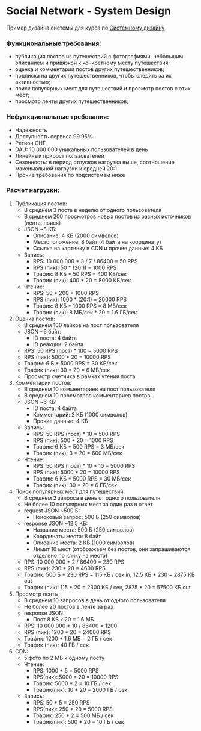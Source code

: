# Social Network - System Design
Пример дизайна системы для курса по [Системному дизайну](https://balun.courses/courses/system_design)

### Функциональные требования:
- публикация постов из путешествий с фотографиями, небольшим описанием и привязкой к конкретному месту путешествия;
- оценка и комментарии постов других путешественников;
- подписка на других путешественников, чтобы следить за их активностью;
- поиск популярных мест для путешествий и просмотр постов с этих мест;
- просмотр ленты других путешественников;

### Нефункциональные требования:
- Надежность
- Доступность сервиса 99.95%
- Регион СНГ
- DAU: 10 000 000 уникальных пользователей в день
- Линейный прирост пользователей
- Сезонность: в период отпусков нагрузка выше, соотношение максимальной нагрузки к средней 20:1
- Прочие требования по подсистемам ниже

### Расчет нагрузки:
1. Публикация постов:
    - В среднем 3 поста в неделю от одного пользователя
    - В среднем 200 просмотров новых постов из разных источников (лента, поиск)
    - JSON ~8 КБ:
        - Описание: 4 КБ (2000 символов)
        - Местоположение: 8 байт (4 байта на координату)
        - Ссылка на картинку в CDN и прочие данные: 4 КБ
    - Запись:
        - RPS: 10 000 000 * 3 / 7 / 86400 = 50 RPS
        - RPS (пик): 50 * (20:1) = 1000 RPS
        - Трафик: 8 КБ * 50 RPS = 400 КБ/сек
        - Трафик (пик): 400 * 20 = 8000 КБ/сек
    - Чтение:
        - RPS: 50 * 200 = 1000 RPS
        - RPS (пик): 1000 * (20:1) = 20000 RPS
        - Трафик: 8 КБ * 1000 RPS = 8 МБ/сек
        - Трафик (пик): 8 МБ/сек * 20 = 1.6 ГБ/сек
2. Оценка постов:
    - В среднем 100 лайков на пост пользователя
    - JSON ~6 байт:
        - ID поста: 4 байта
        - ID реакции: 2 байта
    - RPS: 50 RPS (пост) * 100 = 5000 RPS
    - RPS (пик): 5000 * 20 = 10000 RPS
    - Трафик: 6 Б * 5000 RPS = 30 КБ/сек
    - Трафик (пик): 30 * 20 = 6 МБ/сек
    - Просмотр счетчика в рамках чтения поста
3. Комментарии постов:
    - В среднем 10 комментариев на пост пользователя
    - В среднем 10 просмотров комментариев постов
    - JSON ~6 КБ:
        - ID поста: 4 байта
        - Комментарий: 2 КБ (1000 символов)
        - Прочие данные: 4 КБ
    - Запись:
        - RPS: 50 RPS (пост) * 10 = 500 RPS
        - RPS (пик): 500 * 20 = 1000 RPS
        - Трафик: 6 КБ * 500 RPS = 3 МБ/сек
        - Трафик (пик): 3 * 20 = 600 МБ/сек
    - Чтение:
        - RPS: 50 RPS (пост) * 10 * 10 = 5000 RPS
        - RPS (пик): 5000 * 20 = 10000 RPS
        - Трафик: 6 КБ * 5000 RPS = 30 МБ/сек
        - Трафик (пик): 30 * 20 = 6 ГБ/сек
4. Поиск популярных мест для путешествий:
    - В среднем 2 запроса в день от одного пользователя
    - Не более 10 популярных мест за один раз в ответ
    - request JSON ~500 Б:
        - Поисковый запрос: 500 Б (250 символов)
    - response JSON ~12.5 КБ:
        - Название места: 500 Б (250 символов)
        - Координаты места: 8 байт
        - Описание места: 2 КБ (1000 символов)
        - Лимит 10 мест (отображаем без постов, они запрашиваются отдельно по клику на место)
    - RPS: 10 000 000 * 2 / 86400 = 230 RPS
    - RPS (пик): 230 * 20 = 4600 RPS
    - Трафик: 500 Б * 230 RPS = 115 КБ / сек in, 12.5 КБ * 230 = 2875 КБ out
    - Трафик (пик): 115 * 20 = 2300 КБ / сек, 2875 * 20 = 57500 КБ out
5. Просмотр ленты:
    - В среднем 10 запросов в день от одного пользователя
    - Не более 20 постов в ленте за раз
    - response JSON:
      - Пост 8 КБ x 20 = 1.6 МБ 
    - RPS: 10 000 000 * 10 / 86400 = 1200 
    - RPS (пик): 1200 * 20 = 24000 RPS 
    - Трафик: 1200 * 1.6 МБ = 2 ГБ / сек 
    - Трафик (пик): 40 ГБ / сек
6. CDN:
   - 5 фото по 2 МБ к одному посту
   - Чтение:
     - RPS: 1000 * 5 = 5000 RPS
     - RPS(пик): 5000 * 20 = 10000 RPS
     - Трафик: 5000 * 2 = 10 ГБ / сек
     - Трафик(пик): 10 * 20 = 2000 ГБ / сек
   - Запись:
     - RPS: 50 * 5 = 250 RPS
     - RPS(пик): 250 * 20 = 5000 RPS
     - Трафик: 250 * 2 = 500 МБ / сек
     - Трафик(пик): 500 * 20 = 10 ГБ / сек